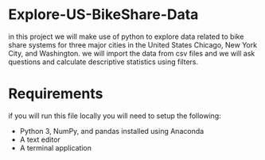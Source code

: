 # Explore-US-BikeShare-Data
in this project we will make use of python to explore data related to bike share systems for three major cities in the United States
Chicago, New York City, and Washington. we will import the data from csv files and we will ask questions and calculate descriptive statistics
using filters.


# Requirements 
if you will run this file locally you will need to setup the following:
* Python 3, NumPy, and pandas installed using Anaconda
* A text editor
* A terminal application
